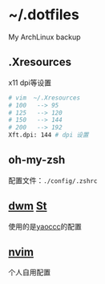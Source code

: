 # ~/.dotfiles
My ArchLinux backup

## .Xresources
x11 dpi等设置
```bash
# vim  ~/.Xresources
# 100	--> 95
# 125	--> 120
# 150	--> 144
# 200	--> 192
Xft.dpi: 144 # dpi 设置

```
## oh-my-zsh
配置文件：`./config/.zshrc`


## [dwm](https://github.com/yaoccc/dwm) [St](https://github.com/yaoccc/st)
使用的是[yaoccc](https://github.com/yaoccc/)的配置



## [nvim](https://github.com/ygsheep/nvim)
个人自用配置
